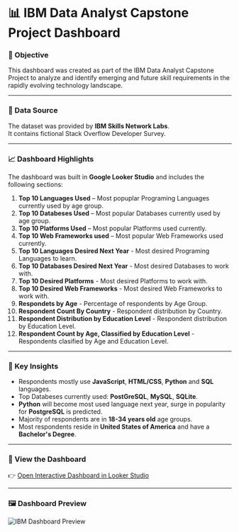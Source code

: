 # 📊 IBM Data Analyst Capstone Project Dashboard

### 🎯 Objective
This dashboard was created as part of the IBM Data Analyst Capstone Project to analyze and identify emerging and future skill requirements in the rapidly evolving technology landscape.

---

### 🧩 Data Source
The dataset was provided by **IBM Skills Network Labs**.  
It contains fictional Stack Overflow Developer Survey.

---

### 📈 Dashboard Highlights
The dashboard was built in **Google Looker Studio** and includes the following sections:

1. **Top 10 Languages Used** – Most popuplar Programing Languages currently used by age group.  
2. **Top 10 Databeses Used** – Most popular Databases currently used by age group.
3. **Top 10 Platforms Used** – Most popular Platforms used currently.
4. **Top 10 Web Frameworks used** – Most popular Web Frameworks used currently.
5. **Top 10 Languages Desired Next Year** - Most desired Programing Languages to learn.
6. **Top 10 Databases Desired Next Year** - Most desired Databases to work with.
7. **Top 10 Desired Platforms** - Most desired Platforms to work with.
8. **Top 10 Desired Web Frameworks** - Most desired Web Frameworks to work with.
9. **Respondets by Age** - Percentage of respondents by Age Group.
10. **Respondent Count By Country** - Respondent distribution by Country.
11. **Respondent Distribution by Education Level** - Respondent distribution by Education Level.
12. **Respondent Count by Age, Classified by Education Level** - Respondents clasified by Age and Education Level.

---

### 🧭 Key Insights
- Respondents mostly use **JavaScript**, **HTML/CSS**, **Python** and **SQL** languages.
- Top Databeses currently used: **PostGreSQL**, **MySQL**, **SQLite**.
- **Python** will become most used language next year, surge in popularity for **PostgreSQL** is predicted.  
- Majority of respondents are in **18-34 years old** age groups.
- Most respondents reside in **United States of America** and have a **Bachelor's Degree**.
---

### 🔗 View the Dashboard
👉 [Open Interactive Dashboard in Looker Studio](https://lookerstudio.google.com/s/gSqVMWp6Gv0)

---

### 🖼️ Dashboard Preview
![IBM Dashboard Preview](https://1drv.ms/i/c/a7f3580c1feb2c84/ESNbTl5aFG9BkGqLDJNYlIgB0_vqTMH0lDTk4Yz29Qy8oA?e=xvHVmb)
